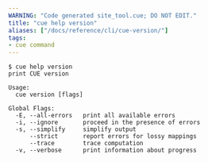 ```yaml
---
WARNING: "Code generated site_tool.cue; DO NOT EDIT."
title: "cue help version"
aliases: ["/docs/reference/cli/cue-version/"]
tags:
- cue command
---
```


```text { title="TERMINAL" codeToCopy="Y3VlIGhlbHAgdmVyc2lvbg==" }
$ cue help version
print CUE version

Usage:
  cue version [flags]

Global Flags:
  -E, --all-errors   print all available errors
  -i, --ignore       proceed in the presence of errors
  -s, --simplify     simplify output
      --strict       report errors for lossy mappings
      --trace        trace computation
  -v, --verbose      print information about progress
```

